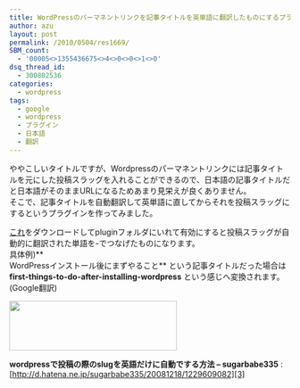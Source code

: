 ```yaml
---
title: WordPressのパーマネントリンクを記事タイトルを英単語に翻訳したものにするプラグイン
author: azu
layout: post
permalink: /2010/0504/res1669/
SBM_count:
  - '00005<>1355436675<>4<>0<>0<>1<>0'
dsq_thread_id:
  - 300802536
categories:
  - wordpress
tags:
  - google
  - wordpress
  - プラグイン
  - 日本語
  - 翻訳
---
```

ややこしいタイトルですが、Wordpressのパーマネントリンクには記事タイトルを元にした投稿スラッグを入れることができるので、日本語の記事タイトルだと日本語がそのままURLになるためあまり見栄えが良くありません。  
そこで、記事タイトルを自動翻訳して英単語に直してからそれを投稿スラッグにするというプラグインを作ってみました。



[これ][1]をダウンロードしてpluginフォルダにいれて有効にすると投稿スラッグが自動的に翻訳された単語を-でつなげたものになります。  
具体例)**  
WordPressインストール後にまずやること** という記事タイトルだった場合は  
**first-things-to-do-after-installing-wordpress** という感じへ変換されます。(Google翻訳)

[<img class="aligncenter size-medium wp-image-1670" title="sshot-2010-05-04-1" src="http://efcl.infol/wp-content/uploads/2010/05/sshot-2010-05-04-1-300x89.png" alt="" width="300" height="89" />][2]

**wordpressで投稿の際のslugを英語だけに自動でする方法 &#8211; sugarbabe335**
:   [http://d.hatena.ne.jp/sugarbabe335/20081218/1229609082][3]

 [1]: http://gist.github.com/raw/385024/356ecc04ae38c2a59cd94016b4ffdff5873872f5/MTStylePostName.php
 [2]: http://efcl.infol/wp-content/uploads/2010/05/sshot-2010-05-04-1.png
 [3]: http://d.hatena.ne.jp/sugarbabe335/20081218/1229609082 "wordpressで投稿の際のslugを英語だけに自動でする方法 - sugarbabe335"